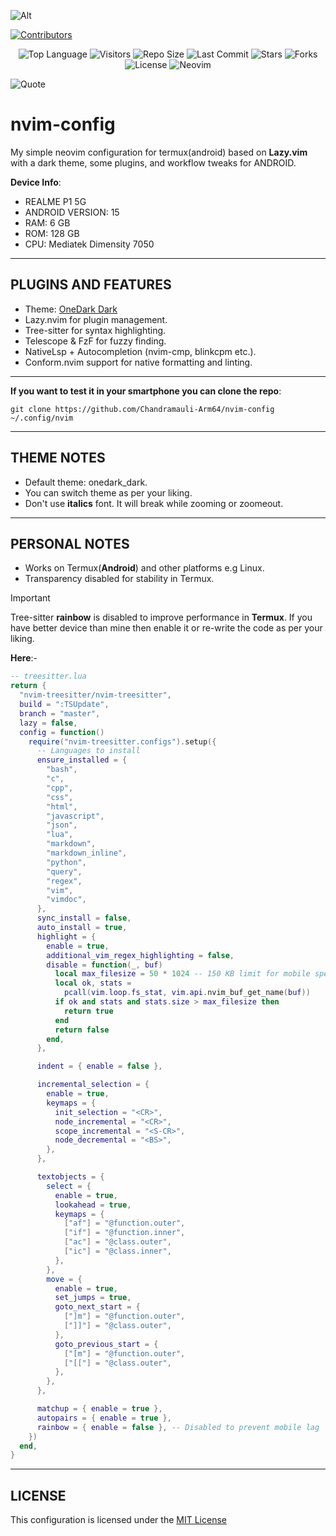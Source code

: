 ![Alt](https://repobeats.axiom.co/api/embed/9ff72f6cf7ac1734000ae26bfd8e23118b51aedb.svg "Repobeats analytics image")

[![Contributors](https://contrib.rocks/image?repo=Chandramauli-Arm64/nvim-config)](https://github.com/Chandramauli-Arm64/nvim-config/graphs/contributors)

<p align="center">
  <img src="https://img.shields.io/github/languages/top/Chandramauli-Arm64/nvim-config?color=1abc9c&style=for-the-badge&logo=lua" alt="Top Language" />
  <img src="https://vbr.nathanchung.dev/badge?page_id=Chandramauli-Arm64.nvim-config&logo=github&color=1abc9c&style=for-the-badge" alt="Visitors" />
  <img src="https://img.shields.io/github/repo-size/Chandramauli-Arm64/nvim-config?color=1abc9c&style=for-the-badge&logo=github" alt="Repo Size" />
  <img src="https://img.shields.io/github/last-commit/Chandramauli-Arm64/nvim-config?color=1abc9c&style=for-the-badge&logo=git" alt="Last Commit" />
  <img src="https://img.shields.io/github/stars/Chandramauli-Arm64/nvim-config?color=1abc9c&style=for-the-badge&logo=github" alt="Stars" />
  <img src="https://img.shields.io/github/forks/Chandramauli-Arm64/nvim-config?color=1abc9c&style=for-the-badge&logo=github" alt="Forks" />
  <img src="https://img.shields.io/github/license/Chandramauli-Arm64/nvim-config?color=1abc9c&style=for-the-badge&logo=open-source-initiative" alt="License" />
  <img src="https://img.shields.io/badge/Neovim-config-1abc9c?style=for-the-badge&logo=neovim&logoColor=white" alt="Neovim" />
</p>

![Quote](https://quotes-github-readme.vercel.app/api?type=horizontal&theme=radical)

# nvim-config

My simple neovim configuration for termux(android) based on **Lazy.vim** with a dark theme, some plugins, and workflow tweaks for ANDROID.

**Device Info**:
- REALME P1 5G
- ANDROID VERSION: 15
- RAM: 6 GB
- ROM: 128 GB
- CPU: Mediatek Dimensity 7050

---

## PLUGINS AND FEATURES

- Theme: [OneDark Dark](https://github.com/olimorris/onedarkpro.nvim)
- Lazy.nvim for plugin management.
- Tree-sitter for syntax highlighting.
- Telescope & FzF for fuzzy finding.
- NativeLsp + Autocompletion (nvim-cmp, blinkcpm etc.).
- Conform.nvim support for native formatting and linting.

---

**If you want to test it in your smartphone you can clone the repo**:

```
git clone https://github.com/Chandramauli-Arm64/nvim-config ~/.config/nvim
```

---

## THEME NOTES

- Default theme: onedark_dark.
- You can switch theme as per your liking.
- Don't use **italics** font. It will break while zooming or zoomeout.

---

## PERSONAL NOTES

- Works on Termux(**Android**) and other platforms e.g Linux.
- Transparency disabled for stability in Termux.

> [!IMPORTANT]
> Tree-sitter **rainbow** is disabled to improve performance in **Termux**. If you have better device than mine then enable it or re-write the code as per your liking.

**Here**:-

```lua
-- treesitter.lua
return {
  "nvim-treesitter/nvim-treesitter",
  build = ":TSUpdate",
  branch = "master",
  lazy = false,
  config = function()
    require("nvim-treesitter.configs").setup({
      -- Languages to install
      ensure_installed = {
        "bash",
        "c",
        "cpp",
        "css",
        "html",
        "javascript",
        "json",
        "lua",
        "markdown",
        "markdown_inline",
        "python",
        "query",
        "regex",
        "vim",
        "vimdoc",
      },
      sync_install = false,
      auto_install = true,
      highlight = {
        enable = true,
        additional_vim_regex_highlighting = false,
        disable = function(_, buf)
          local max_filesize = 50 * 1024 -- 150 KB limit for mobile speed
          local ok, stats =
            pcall(vim.loop.fs_stat, vim.api.nvim_buf_get_name(buf))
          if ok and stats and stats.size > max_filesize then
            return true
          end
          return false
        end,
      },

      indent = { enable = false },

      incremental_selection = {
        enable = true,
        keymaps = {
          init_selection = "<CR>",
          node_incremental = "<CR>",
          scope_incremental = "<S-CR>",
          node_decremental = "<BS>",
        },
      },

      textobjects = {
        select = {
          enable = true,
          lookahead = true,
          keymaps = {
            ["af"] = "@function.outer",
            ["if"] = "@function.inner",
            ["ac"] = "@class.outer",
            ["ic"] = "@class.inner",
          },
        },
        move = {
          enable = true,
          set_jumps = true,
          goto_next_start = {
            ["]m"] = "@function.outer",
            ["]]"] = "@class.outer",
          },
          goto_previous_start = {
            ["[m"] = "@function.outer",
            ["[["] = "@class.outer",
          },
        },
      },

      matchup = { enable = true },
      autopairs = { enable = true },
      rainbow = { enable = false }, -- Disabled to prevent mobile lag
    })
  end,
}
```

---

## LICENSE

This configuration is licensed under the [MIT License](LICENSE.md)
